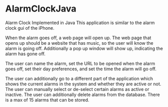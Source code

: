 # AlarmClockJava
Alarm Clock Implemented in Java
This application is similar to the alarm clock gui of the iPhone. 

When the alarm goes off, a web page will open up. The web page that opens up should be a website that has
music, so the user will know the alarm is going off. Additionally a pop up window will show up, indicating the alarm has gone off.

The user can name the alarm, set the URL to be opened when the alarm goes off, set their day preferences, and set the time the alarm
will go off.

The user can additionally go to a different part of the application which shows the current alarms in the system and whether they are
active or not. The user can manually select or de-select certain alarms as active or inactive. The user can additionally delete
alarms from the database. There is a max of 15 alarms that can be stored.
